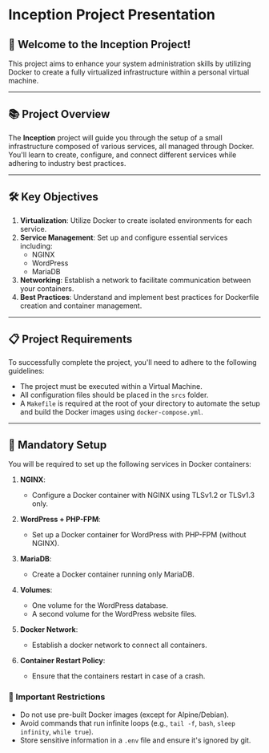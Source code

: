 # Inception Project Presentation

## 🎉 Welcome to the Inception Project!

This project aims to enhance your system administration skills by utilizing Docker to create a fully virtualized infrastructure within a personal virtual machine.

---

## 📚 Project Overview

The **Inception** project will guide you through the setup of a small infrastructure composed of various services, all managed through Docker. You'll learn to create, configure, and connect different services while adhering to industry best practices.

---

## 🛠️ Key Objectives

1. **Virtualization**: Utilize Docker to create isolated environments for each service.
2. **Service Management**: Set up and configure essential services including:
   - NGINX
   - WordPress
   - MariaDB
3. **Networking**: Establish a network to facilitate communication between your containers.
4. **Best Practices**: Understand and implement best practices for Dockerfile creation and container management.

---

## 📋 Project Requirements

To successfully complete the project, you'll need to adhere to the following guidelines:

- The project must be executed within a Virtual Machine.
- All configuration files should be placed in the `srcs` folder.
- A `Makefile` is required at the root of your directory to automate the setup and build the Docker images using `docker-compose.yml`.

---

## 🚀 Mandatory Setup

You will be required to set up the following services in Docker containers:

1. **NGINX**:
   - Configure a Docker container with NGINX using TLSv1.2 or TLSv1.3 only.

2. **WordPress + PHP-FPM**:
   - Set up a Docker container for WordPress with PHP-FPM (without NGINX).

3. **MariaDB**:
   - Create a Docker container running only MariaDB.

4. **Volumes**:
   - One volume for the WordPress database.
   - A second volume for the WordPress website files.

5. **Docker Network**:
   - Establish a docker network to connect all containers.

6. **Container Restart Policy**:
   - Ensure that the containers restart in case of a crash.

### 🚫 Important Restrictions

- Do not use pre-built Docker images (except for Alpine/Debian).
- Avoid commands that run infinite loops (e.g., `tail -f`, `bash`, `sleep infinity`, `while true`).
- Store sensitive information in a `.env` file and ensure it's ignored by git.


